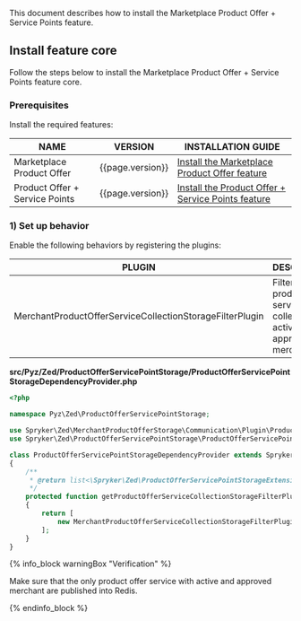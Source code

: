 

This document describes how to install the Marketplace Product Offer + Service Points feature.

## Install feature core

Follow the steps below to install the Marketplace Product Offer + Service Points feature core.

### Prerequisites

Install the required features:

| NAME                         | VERSION          | INSTALLATION GUIDE                                                                                                                                                                               |
|------------------------------|------------------|-------------------------------------------------------------------------------------------------------------------------------------------------------------------------------------------------|
| Marketplace Product Offer    | {{page.version}} | [Install the Marketplace Product Offer feature](/docs/pbc/all/offer-management/{{page.version}}/marketplace/install-and-upgrade/marketplace-product-offer-feature-integration.html) |
| Product Offer + Service Points | {{page.version}} | [Install the Product Offer + Service Points feature](/docs/scos/dev/feature-integration-guides/{{page.version}}/install-the-product-offer-service-points-feature.html)                            |

### 1) Set up behavior

Enable the following behaviors by registering the plugins:

| PLUGIN                                          | DESCRIPTION                                                                 | PREREQUISITES | NAMESPACE                                                                                    |
|-------------------------------------------------|-----------------------------------------------------------------------------|---------------|----------------------------------------------------------------------------------------------|
| MerchantProductOfferServiceCollectionStorageFilterPlugin  | Filters product offer services collection by active and approved merchants. |               | Spryker\Zed\MerchantProductOfferStorage\Communication\Plugin\ProductOfferServicePointStorage |

**src/Pyz/Zed/ProductOfferServicePointStorage/ProductOfferServicePointStorageDependencyProvider.php**

```php
<?php

namespace Pyz\Zed\ProductOfferServicePointStorage;

use Spryker\Zed\MerchantProductOfferStorage\Communication\Plugin\ProductOfferServicePointStorage\MerchantProductOfferServiceCollectionStorageFilterPlugin;
use Spryker\Zed\ProductOfferServicePointStorage\ProductOfferServicePointStorageDependencyProvider as SprykerProductOfferServicePointStorageDependencyProvider;

class ProductOfferServicePointStorageDependencyProvider extends SprykerProductOfferServicePointStorageDependencyProvider
{
    /**
     * @return list<\Spryker\Zed\ProductOfferServicePointStorageExtension\Dependency\Plugin\ProductOfferServiceCollectionStorageFilterPluginInterface>
     */
    protected function getProductOfferServiceCollectionStorageFilterPlugins(): array
    {
        return [
            new MerchantProductOfferServiceCollectionStorageFilterPlugin(),
        ];
    }
}
```

{% info_block warningBox "Verification" %}

Make sure that the only product offer service with active and approved merchant are published into Redis.

{% endinfo_block %}